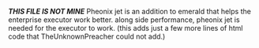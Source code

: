 ***THIS FILE IS NOT MINE***
Pheonix jet is an addition to emerald that helps the enterprise executor work better. along side performance, pheonix jet is needed for the executor to work. (this adds just a few more lines of html code that TheUnknownPreacher could not add.)
